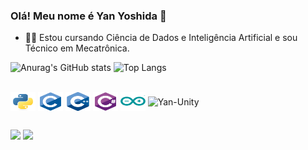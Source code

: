 ### Olá! Meu nome é Yan Yoshida 👋

- 🧑‍💻 Estou cursando Ciência de Dados e Inteligência Artificial e sou Técnico em Mecatrônica.

![Anurag's GitHub stats](https://github-readme-stats.vercel.app/api?username=Yagami5735&show_icons=true&theme=dracula)
![Top Langs](https://github-readme-stats.vercel.app/api/top-langs/?username=Yagami5735&langs_count=10000000000000000000000000000&show_pirvate=true&theme=dracula)

<div style="display: inline_block"><br>
  <img align="center" alt="Yan-Python" height="30" width="40" src="https://raw.githubusercontent.com/devicons/devicon/master/icons/python/python-original.svg">
  <img align="center" alt="Yan-C" height="30" width="40" src="https://raw.githubusercontent.com/devicons/devicon/master/icons/c/c-original.svg">
  <img align="center" alt="Yan-Cplusplus" height="30" width="40" src="https://raw.githubusercontent.com/devicons/devicon/master/icons/cplusplus/cplusplus-original.svg">
  <img align="center" alt="Yan-Csharp" height="30" width="40" src="https://raw.githubusercontent.com/devicons/devicon/master/icons/csharp/csharp-original.svg">
  <img align="center" alt="Yan-Arduino" height="30" width="40" src="https://raw.githubusercontent.com/devicons/devicon/master/icons/arduino/arduino-original.svg">
  <img align="center" alt="Yan-Unity" height="30" width="40" src="https://github.com/Yagami5735/teste1/blob/main/icons8-unity.svg">
</div>
 
 ##
 
<div> 
  <a href = "mailto:yan.y.luz1310@gmail.com"><img src="https://img.shields.io/badge/Gmail-D14836?style=for-the-badge&logo=gmail&logoColor=white" target="_blank"></a>
  <a href="https://www.linkedin.com/in/yan-yoshida-783669221/" target="_blank"><img src="https://img.shields.io/badge/LinkedIn-0077B5?style=for-the-badge&logo=linkedin&logoColor=white" target="_blank"></a>
</div>
